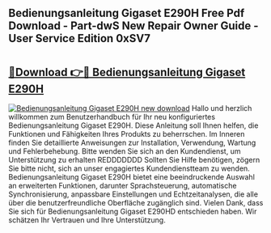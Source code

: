 ## Bedienungsanleitung Gigaset E290H Free Pdf Download - Part-dwS New Repair Owner Guide - User Service Edition 0xSV7

# <h2><a href="http://df22qz.blite.top/?on=Bedienungsanleitung+Gigaset+E290H">🔗Download 👉🔴 Bedienungsanleitung Gigaset E290H</a></h2>

[![Bedienungsanleitung Gigaset E290H new download](https://i.imgur.com/lujVjoI.png)](http://df22qz.blite.top/?on=Bedienungsanleitung+Gigaset+E290H)
Hallo und herzlich willkommen zum Benutzerhandbuch für Ihr neu konfiguriertes Bedienungsanleitung Gigaset E290H. Diese Anleitung soll Ihnen helfen, die Funktionen und Fähigkeiten Ihres Produkts zu beherrschen. Im Inneren finden Sie detaillierte Anweisungen zur Installation, Verwendung, Wartung und Fehlerbehebung. Bitte wenden Sie sich an den Kundendienst, um Unterstützung zu erhalten REDDDDDDD Sollten Sie Hilfe benötigen, zögern Sie bitte nicht, sich an unser engagiertes Kundendienstteam zu wenden. Bedienungsanleitung Gigaset E290H bietet eine beeindruckende Auswahl an erweiterten Funktionen, darunter Sprachsteuerung, automatische Synchronisierung, anpassbare Einstellungen und Echtzeitanalysen, die alle über die benutzerfreundliche Oberfläche zugänglich sind. Vielen Dank, dass Sie sich für Bedienungsanleitung Gigaset E290HD entschieden haben. Wir schätzen Ihr Vertrauen und Ihre Unterstützung.
